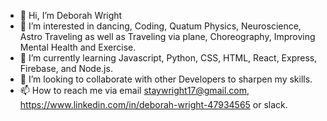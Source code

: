 - 👋 Hi, I’m Deborah Wright
- 👀 I’m interested in dancing, Coding, Quatum Physics, Neuroscience, Astro Traveling as well as Traveling via plane, Choreography, Improving Mental Health and Exercise. 
- 🌱 I’m currently learning Javascript, Python, CSS, HTML, React, Express, Firebase, and Node.js.
- 💞️ I’m looking to collaborate with other Developers to sharpen my skills. 
- 📫 How to reach me via email staywright17@gmail.com, https://www.linkedin.com/in/deborah-wright-47934565 or slack. 

<!---
lellowgill/lellowgill is a ✨ special ✨ repository because its `README.md` (this file) appears on your GitHub profile.
You can click the Preview link to take a look at your changes.
--->
